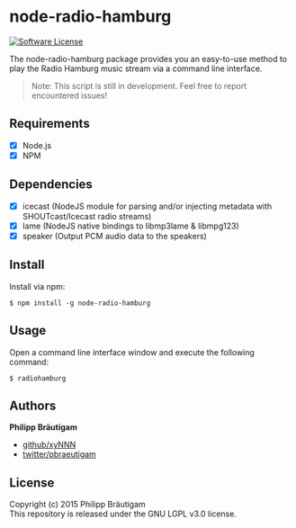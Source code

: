 # node-radio-hamburg

[![Software License](https://img.shields.io/badge/license-LGPL%203.0-brightgreen.svg?style=flat-square)](LICENSE)

The node-radio-hamburg package provides you an easy-to-use method to play the Radio Hamburg music stream via a
command line interface.

> Note: This script is still in development. Feel free to report encountered issues!

## Requirements

- [x] Node.js
- [x] NPM

## Dependencies

- [x] icecast (NodeJS module for parsing and/or injecting metadata with SHOUTcast/Icecast radio streams)
- [x] lame (NodeJS native bindings to libmp3lame & libmpg123)
- [x] speaker (Output PCM audio data to the speakers)

## Install

Install via npm:

    $ npm install -g node-radio-hamburg

## Usage

Open a command line interface window and execute the following command:

    $ radiohamburg

## Authors

**Philipp Bräutigam**

+ [github/xyNNN](https://github.com/xyNNN)
+ [twitter/pbraeutigam](http://twitter.com/pbraeutigam)

## License
Copyright (c) 2015 Philipp Bräutigam  
This repository is released under the GNU LGPL v3.0 license.
